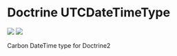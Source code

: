 # Doctrine UTCDateTimeType

![](https://img.shields.io/packagist/dt/videorecruit/doctrine-utc-carbon.svg)
![](https://img.shields.io/packagist/v/videorecruit/doctrine-utc-carbon.svg)

Carbon DateTime type for Doctrine2
